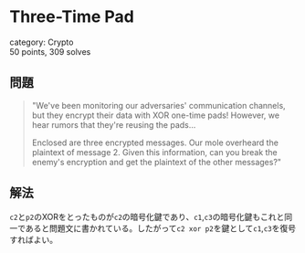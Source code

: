 # Three-Time Pad
category: Crypto  
50 points, 309 solves

## 問題
> "We've been monitoring our adversaries' communication channels, but they encrypt their data with XOR one-time pads! However, we hear rumors that they're reusing the pads...  
>   
> Enclosed are three encrypted messages. Our mole overheard the plaintext of message 2. Given this information, can you break the enemy's encryption and get the plaintext of the other messages?"

## 解法
`c2`と`p2`のXORをとったものが`c2`の暗号化鍵であり、`c1`,`c3`の暗号化鍵もこれと同一であると問題文に書かれている。したがって`c2 xor p2`を鍵として`c1`,`c3`を復号すればよい。

